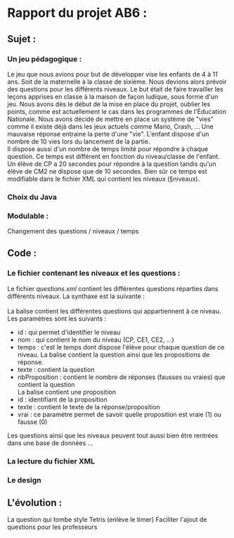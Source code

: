 # Rapport du projet AB6 : 

## Sujet :

### Un jeu pédagogique : 
Le jeu que nous avions pour but de développer vise les enfants de 4 à 11 ans. Soit de la maternelle à la classe de sixième. Nous devions alors prévoir des questions pour les différents niveaux. Le but était de faire travailler les leçons apprises en classe à la maison de façon ludique, sous forme d'un jeu. Nous avons dès le début de la mise en place du projet, oublier les points, comme est actuellement le cas dans les programmes de l'Éducation Nationale. Nous avons décidé de mettre en place un système de "vies" comme il existe déjà dans les jeux actuels comme Mario, Crash, ... Une mauvaise réponse entraine la perte d'une "vie". L'enfant dispose d'un nombre de 10 vies lors du lancement de la partie.  
Il dispose aussi d'un nombre de temps limité pour répondre à chaque question. Ce temps est différent en fonction du niveau/classe de l'enfant. Un élève de CP a 20 secondes pour répondre à la question tandis qu'un élève de CM2 ne dispose que de 10 secondes. Bien sûr ce temps est modifiable dans le fichier XML qui contient les niveaux (§niveaux). 


### Choix du Java 

### Modulable :
Changement des questions / niveaux / temps 

## Code :

### Le fichier contenant les niveaux et les questions :
Le fichier *questions.xml* contient les différentes questions réparties dans différents niveaux. La synthaxe est la suivante :  
    <Niveau id="1" nom="CP" temps="20" >
        <Question texte="Question ?" nbProposition="2">
            <Proposition id="1" texte="Reponse 1" vrai="1">
            <Proposition id="2" texte="Reponse 2" vrai="0">
        </Question>
    </Niveau>  
La balise *<Niveau>* contient les différentes questions qui appartiennent à ce niveau. Les paramètres sont les suivants :
  - id : qui permet d'identifier le niveau
  - nom : qui contient le nom du niveau (CP, CE1, CE2, ...)
  - temps : c'est le temps dont dispose l'élève pour chaque question de ce niveau.
La balise *<Question>* contient la question ainsi que les propositions de réponse.  
  - texte : contient la question
  - nbProposition : contient le nombre de réponses (fausses ou vraies) que contient la question  
La balise *<Proposition>* contient une proposition  
  - id : identifiant de la proposition
  - texte : contient le texte de la réponse/proposition
  - vrai : ce paramètre permet de savoir quelle proposition est vraie (1) ou fausse (0)  
  
Les questions ainsi que les niveaux peuvent tout aussi bien être rentrées dans une base de données ...

### La lecture du fichier XML

### Le design 


## L'évolution :

La question qui tombe style Tetris (enlève le timer)
Faciliter l'ajout de questions pour les professeurs 

